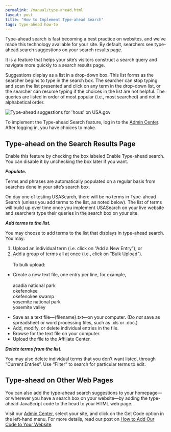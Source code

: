 ```yaml
---
permalink: /manual/type-ahead.html
layout: post
title: "How to Implement Type-ahead Search"
tags: type-ahead how-to
---
```

<p>Type-ahead search is fast becoming a best practice on websites, and we’ve made this technology available for your site. By default, searchers see type-ahead search suggestions on your search results page.</p>
<p>It is a feature that helps your site&#8217;s visitors construct a search query and navigate more quickly to a search results page.</p>
<p>Suggestions display as a list in a drop-down box. This list forms as the searcher begins to type in the search box. The searcher can stop typing and scan the list presented and click on any term in the drop-down list, or the searcher can resume typing if the choices in the list are not helpful. The queries are listed in order of most popular (i.e., most searched) and not in alphabetical order.</p>
<p><img class="img-polaroid" alt="Type-ahead suggestions for 'hous' on USA.gov" src="http://f22818b4dfc10241d8a3-f1564c64756a8cfee25b6b19953b1d23.r31.cf2.rackcdn.com/tumblr_lwgn3kYff81qid15q.png"/></p>
<p>To implement the Type-ahead Search feature, log in to the <a href="http://search.usa.gov/affiliates">Admin Center</a>. After logging in, you have choices to make.</p>
<h2>Type-ahead on the Search Results Page</h2>
<p>Enable this feature by checking the box labeled Enable Type-ahead search. You can disable it by unchecking the box later if you want.</p>
<p><em><strong>Populate.</strong></em></p>
<p>Terms and phrases are automatically populated on a regular basis from searches done in your site&#8217;s search box.</p>
<p>On day one of testing USASearch, there will be no terms in Type-ahead Search (unless you add terms to the list, as noted below). The list of terms will build up over time once you implement USASearch on your live website and searchers type their queries in the search box on your site.</p>
<p><em><strong>Add terms to the list.</strong></em></p>
<p>You may choose to add terms to the list that displays in type-ahead search. You may:</p>
<ol><li>Upload an individual term (i.e. click on &#8220;Add a New Entry&#8221;), or</li>
<li>Add a group of terms all at once (i.e., click on &#8220;Bulk Upload&#8221;).<br/><br/>To bulk upload:</li>
</ol><ul><li>Create a new text file, one entry per line, for example,<br/><br/>acadia national park<br/>okefenokee<br/>okefenokee swamp<br/>yosemite national park<br/>yosemite valley</li>
</ul><ul><li>Save as a text file—{filename}.txt—on your computer. (Do <em>not </em>save as spreadsheet or word processing files, such as .xls or .doc.)</li>
<li>Add, modify, or delete individual entries in the file.</li>
<li>Browse for the text file on your computer.</li>
<li>Upload the file to the Affiliate Center.</li>
</ul><p><em><strong>Delete terms from the list.</strong></em></p>
<p>You may also delete individual terms that you don&#8217;t want listed, through &#8220;Current Entries&#8221;. Use &#8220;Filter&#8221; to search for particular terms to edit.</p>
<h2>Type-ahead on Other Web Pages</h2>
<p>You can also add the type-ahead search suggestions to your homepage—or wherever you have a search box on your website—by adding the type-ahead JavaScript code to the head to your HTML web page.</p>
<p>Visit our <a href="http://search.usa.gov/affiliates/home">Admin Center</a>, select your site, and click on the Get Code option in the left-hand menu. For more details, read our post on <a href="/manual/get-code.html">How to Add Our Code to Your Website</a>.</p>
